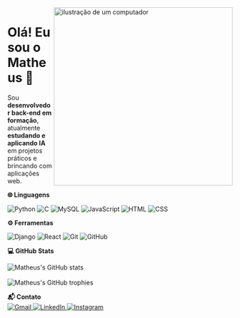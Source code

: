 <img src="https://raw.githubusercontent.com/MicaelliMedeiros/micaellimedeiros/master/image/computer-illustration.png" alt="ilustração de um computador" width="400px" align="right">

# Olá! Eu sou o Matheus 👋

Sou **desenvolvedor back-end em formação**, atualmente **estudando e aplicando IA** em projetos práticos e brincando com aplicações web.

**🌐 Linguagens**  

![Python](https://img.shields.io/badge/-Python-3776AB?style=for-the-badge&logo=python&logoColor=white)
![C](https://img.shields.io/badge/-C-00599C?style=for-the-badge&logo=c&logoColor=white)
![MySQL](https://img.shields.io/badge/-MySQL-FFFFFF?style=for-the-badge&logo=mysql&logoColor=4479A1)
![JavaScript](https://img.shields.io/badge/-JavaScript-F7DF1E?style=for-the-badge&logo=javascript&logoColor=black)
![HTML](https://img.shields.io/badge/-HTML-E34F26?style=for-the-badge&logo=html5&logoColor=white)
![CSS](https://img.shields.io/badge/-CSS-1572B6?style=for-the-badge&logo=css3&logoColor=white)

**⚙️ Ferramentas**  

![Django](https://img.shields.io/badge/-Django-092E20?style=for-the-badge&logo=django&logoColor=white)
![React](https://img.shields.io/badge/-React-61DAFB?style=for-the-badge&logo=react&logoColor=black)
![Git](https://img.shields.io/badge/-Git-F05032?style=for-the-badge&logo=git&logoColor=white)
![GitHub](https://img.shields.io/badge/-GitHub-181717?style=for-the-badge&logo=github&logoColor=white)

**💻 GitHub Stats**  

![Matheus's GitHub stats](https://github-readme-stats.vercel.app/api?username=yTheu&show_icons=true&theme=radical)
<br></br> 
![Matheus's GitHub trophies](https://github-profile-trophy.vercel.app/?username=yTheu&theme=radical&margin-w=10&margin-h=10)

**📬 Contato**  
<a href="mailto:matheuscs0v7@gmai.com" title="Gmail">
  <img src="https://img.shields.io/badge/-Gmail-FF0000?style=flat-square&labelColor=FF0000&logo=gmail&logoColor=white" alt="Gmail"/>
</a>
<a href="SEU-LINKEDIN" title="LinkedIn">
  <img src="https://img.shields.io/badge/-Linkedin-0e76a8?style=flat-square&logo=Linkedin&logoColor=white" alt="LinkedIn"/>
</a>
<a href="instagram.com/_matheusc0" title="Instagram">
  <img src="https://img.shields.io/badge/-Instagram-DF0174?style=flat-square&labelColor=DF0174&logo=instagram&logoColor=white" alt="Instagram"/>
</a>
